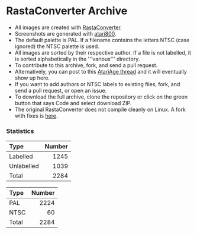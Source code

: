 # RastaConverter Archive

* All images are created with [RastaConverter](https://github.com/ilmenit/RastaConverter).
* Screenshots are generated with [atari800](https://github.com/atari800/atari800).
* The default palette is PAL. If a filename contains the letters NTSC (case ignored) the NTSC palette is used.
* All images are sorted by their respective author. If a file is not labelled, it is sorted alphabetically in the '''various''' directory.
* To contribute to this archive, fork, and send a pull request.
* Alternatively, you can post to this [AtariAge thread](https://forums.atariage.com/topic/200118-images-generated-by-rastaconverter/) and it will eventually show up here.
* If you want to add authors or NTSC labels to existing files, fork, and send a pull request, or open an issue.
* To download the full archive, clone the repository or click on the green button that says Code and select download ZIP.
* The original RastaConverter does not compile cleanly on Linux. A fork with fixes is [here](https://github.com/ivop/RastaConverter).

### Statistics

| Type | Number |
| :--- | ---: |
| Labelled | 1245 |
| Unlabelled | 1039 |
| Total | 2284 |

| Type | Number |
| :--- | ---: |
| PAL | 2224 |
| NTSC | 60 |
| Total | 2284 |
